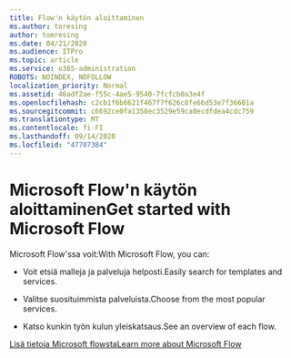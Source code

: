 ```yaml
---
title: Flow'n käytön aloittaminen
ms.author: toresing
author: tomresing
ms.date: 04/21/2020
ms.audience: ITPro
ms.topic: article
ms.service: o365-administration
ROBOTS: NOINDEX, NOFOLLOW
localization_priority: Normal
ms.assetid: 46adf2ae-f55c-4ae5-9540-7fcfcb0a3e4f
ms.openlocfilehash: c2cb1f6b6621f467f7f626c8fe66d53e7f36601a
ms.sourcegitcommit: c6692ce0fa1358ec3529e59ca0ecdfdea4cdc759
ms.translationtype: MT
ms.contentlocale: fi-FI
ms.lasthandoff: 09/14/2020
ms.locfileid: "47707384"
---
```

# <a name="get-started-with-microsoft-flow"></a><span data-ttu-id="9e915-102">Microsoft Flow'n käytön aloittaminen</span><span class="sxs-lookup"><span data-stu-id="9e915-102">Get started with Microsoft Flow</span></span>

<span data-ttu-id="9e915-103">Microsoft Flow'ssa voit:</span><span class="sxs-lookup"><span data-stu-id="9e915-103">With Microsoft Flow, you can:</span></span>
  
- <span data-ttu-id="9e915-104">Voit etsiä malleja ja palveluja helposti.</span><span class="sxs-lookup"><span data-stu-id="9e915-104">Easily search for templates and services.</span></span>
    
- <span data-ttu-id="9e915-105">Valitse suosituimmista palveluista.</span><span class="sxs-lookup"><span data-stu-id="9e915-105">Choose from the most popular services.</span></span>
    
- <span data-ttu-id="9e915-106">Katso kunkin työn kulun yleiskatsaus.</span><span class="sxs-lookup"><span data-stu-id="9e915-106">See an overview of each flow.</span></span>
    
[<span data-ttu-id="9e915-107">Lisä tietoja Microsoft flowsta</span><span class="sxs-lookup"><span data-stu-id="9e915-107">Learn more about Microsoft Flow</span></span>](https://go.microsoft.com/fwlink/?linkid=874446)
  

